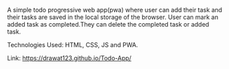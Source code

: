 A simple todo progressive web app(pwa) where user can add their task and their tasks are saved in the local storage of the browser. User can mark an added task as completed.They can delete the completed task or added task.

Technologies Used: HTML, CSS, JS and PWA.

Link: https://drawat123.github.io/Todo-App/
